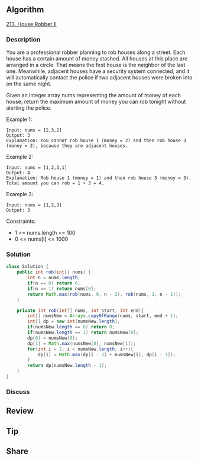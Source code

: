 ## Algorithm

[213. House Robber II](https://leetcode.com/problems/house-robber-ii/)

### Description

You are a professional robber planning to rob houses along a street. Each house has a certain amount of money stashed. All houses at this place are arranged in a circle. That means the first house is the neighbor of the last one. Meanwhile, adjacent houses have a security system connected, and it will automatically contact the police if two adjacent houses were broken into on the same night.

Given an integer array nums representing the amount of money of each house, return the maximum amount of money you can rob tonight without alerting the police.

Example 1:

```
Input: nums = [2,3,2]
Output: 3
Explanation: You cannot rob house 1 (money = 2) and then rob house 3 (money = 2), because they are adjacent houses.
```

Example 2:

```
Input: nums = [1,2,3,1]
Output: 4
Explanation: Rob house 1 (money = 1) and then rob house 3 (money = 3).
Total amount you can rob = 1 + 3 = 4.
```

Example 3:

```
Input: nums = [1,2,3]
Output: 3
```

Constraints:

- 1 <= nums.length <= 100
- 0 <= nums[i] <= 1000

### Solution

```java
class Solution {
    public int rob(int[] nums) {
        int n = nums.length;
        if(n == 0) return 0;
        if(n == 1) return nums[0];
        return Math.max(rob(nums, 0, n - 2), rob(nums, 1, n - 1));
    }

    private int rob(int[] nums, int start, int end){
        int[] numsNew = Arrays.copyOfRange(nums, start, end + 1);
        int[] dp = new int[numsNew.length];
        if(numsNew.length == 0) return 0;
        if(numsNew.length == 1) return numsNew[0];
        dp[0] = numsNew[0];
        dp[1] = Math.max(numsNew[0], numsNew[1]);
        for(int i = 2; i < numsNew.length; i++){
            dp[i] = Math.max(dp[i - 2] + numsNew[i], dp[i - 1]);
        }
        return dp[numsNew.length - 1];
    }
}
```

### Discuss

## Review


## Tip


## Share
